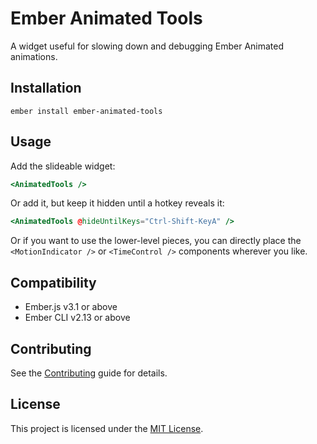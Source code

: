 # Ember Animated Tools

A widget useful for slowing down and debugging Ember Animated animations.


Installation
------------------------------------------------------------------------------

```
ember install ember-animated-tools
```

Usage
------------------------------------------------------------------------------

Add the slideable widget:

```hbs
<AnimatedTools />
```

Or add it, but keep it hidden until a hotkey reveals it:

```hbs
<AnimatedTools @hideUntilKeys="Ctrl-Shift-KeyA" />
```

Or if you want to use the lower-level pieces, you can directly place the `<MotionIndicator />` or `<TimeControl />` components wherever you like.


Compatibility
------------------------------------------------------------------------------

* Ember.js v3.1 or above
* Ember CLI v2.13 or above


Contributing
------------------------------------------------------------------------------

See the [Contributing](CONTRIBUTING.md) guide for details.


License
------------------------------------------------------------------------------

This project is licensed under the [MIT License](LICENSE.md).
